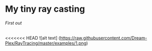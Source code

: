 # My tiny ray casting
###### First out
<<<<<<< HEAD
![alt text] (https://raw.githubusercontent.com/Dream-Plex/RayTracing/master/examples/1.png) 
